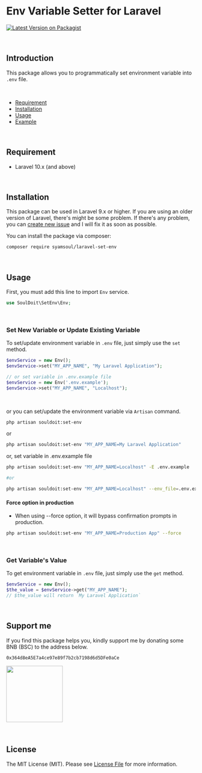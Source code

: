 # Env Variable Setter for Laravel



[![Latest Version on Packagist](https://img.shields.io/packagist/v/syamsoul/laravel-set-env.svg?style=flat-square)](https://packagist.org/packages/syamsoul/laravel-set-env)


&nbsp;
## Introduction

This package allows you to programmatically set environment variable into `.env` file.


&nbsp;
* [Requirement](#requirement)
* [Installation](#installation)
* [Usage](#usage)
* [Example](#example)


&nbsp;
&nbsp;
## Requirement

* Laravel 10.x (and above)


&nbsp;
&nbsp;
## Installation


This package can be used in Laravel 9.x or higher. If you are using an older version of Laravel, there's might be some problem. If there's any problem, you can [create new issue](https://github.com/syamsoul/laravel-set-env/issues) and I will fix it as soon as possible.

You can install the package via composer:

``` bash
composer require syamsoul/laravel-set-env
```

&nbsp;
&nbsp;
## Usage

First, you must add this line to import `Env` service.
```php
use SoulDoit\SetEnv\Env;
```


&nbsp;
### Set New Variable or Update Existing Variable


To set/update environment variable in `.env` file, just simply use the `set` method.
```php
$envService = new Env(); 
$envService->set("MY_APP_NAME", "My Laravel Application");

// or set variable in .env.example file
$envService = new Env('.env.example');
$envService->set("MY_APP_NAME", "Localhost");
```

&nbsp;

or you can set/update the environment variable via `Artisan` command.
``` bash
php artisan souldoit:set-env
```

or

``` bash
php artisan souldoit:set-env "MY_APP_NAME=My Laravel Application"
```

or, set variable in .env.example file

``` bash
php artisan souldoit:set-env "MY_APP_NAME=Localhost" -E .env.example

#or

php artisan souldoit:set-env "MY_APP_NAME=Localhost" --env_file=.env.example
```

#### Force option in production

- When using --force option, it will bypass confirmation prompts in production.
``` bash
php artisan souldoit:set-env "MY_APP_NAME=Production App" --force
```

&nbsp;
### Get Variable's Value

To get environment variable in `.env` file, just simply use the `get` method.
```php
$envService = new Env(); 
$the_value = $envService->get("MY_APP_NAME");
// $the_value will return `My Laravel Application`
```


&nbsp;
&nbsp;
## Support me

If you find this package helps you, kindly support me by donating some BNB (BSC) to the address below.

```
0x364d8eA5E7a4ce97e89f7b2cb7198d6d5DFe0aCe
```

<img src="https://info.souldoit.com/img/wallet-address-bnb-bsc.png" width="150">


&nbsp;
&nbsp;
## License

The MIT License (MIT). Please see [License File](LICENSE) for more information.
